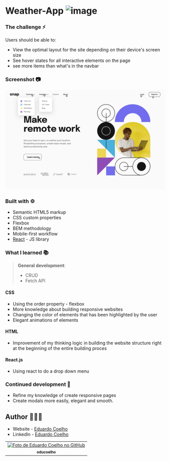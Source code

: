 # Weather-App ![image](https://user-images.githubusercontent.com/104034703/221300650-6acca0b0-94da-4abe-b8ca-cb32cefc96cd.png)


### The challenge ⚡

Users should be able to:

- View the optimal layout for the site depending on their device's screen size
- See hover states for all interactive elements on the page
- see more items than what's in the navbar

### Screenshot 📷

![Main image of website](https://github.com/oducoelho/landing-page/blob/master/images/active-states.jpg)

### Built with ⚙

- Semantic HTML5 markup
- CSS custom properties
- Flexbox
- BEM methodology
- Mobile-first workflow
- [React](https://reactjs.org/) - JS library

### What I learned 📚

> **General development**: 
>- CRUD
>- Fetch API

#### CSS
- Using the order property - flexbox  
- More knowledge about building responsive websites
- Changing the color of elements that has been highlighted by the user
- Elegant animations of elements
#### HTML
- Improvement of my thinking logic in building the website structure right at the beginning of the entire building proces
#### React.js
- Using react to do a drop down menu

### Continued development 🎯

- Refine my knowledge of create responsive pages
- Create modals more easily, elegant and smooth.


## Author 🙎🏻‍♂️

- Website - [Eduardo Coelho](https://oducoelho.github.io/Portfolio/)
- LinkedIn - [Eduardo Coelho](https://www.linkedin.com/in/eduardo-coelho-568226207/)

<table>
  <tr>
    <td align="center">
      <a href="http://github.com/oducoelho">
        <img src="https://avatars.githubusercontent.com/u/104034703?v=4" width="100px;" alt="Foto de Eduardo Coelho no GitHub"/><br>
        <sub>
          <b>oducoelho</b>
        </sub>
      </a>
    </td>
  </tr>
</table> 
